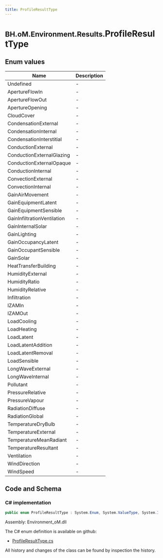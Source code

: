 ```yaml
---
title: ProfileResultType
---
```


# <small>BH.oM.Environment.Results.</small>**ProfileResultType**



## Enum values

| Name            | Description                                                    |
|-----------------|----------------------------------------------------------------|
| Undefined |  -  |
| ApertureFlowIn |  -  |
| ApertureFlowOut |  -  |
| ApertureOpening |  -  |
| CloudCover |  -  |
| CondensationExternal |  -  |
| CondensationInternal |  -  |
| CondensationInterstitial |  -  |
| ConductionExternal |  -  |
| ConductionExternalGlazing |  -  |
| ConductionExternalOpaque |  -  |
| ConductionInternal |  -  |
| ConvectionExternal |  -  |
| ConvectionInternal |  -  |
| GainAirMovement |  -  |
| GainEquipmentLatent |  -  |
| GainEquipmentSensible |  -  |
| GainInfiltrationVentilation |  -  |
| GainInternalSolar |  -  |
| GainLighting |  -  |
| GainOccupancyLatent |  -  |
| GainOccupantSensible |  -  |
| GainSolar |  -  |
| HeatTransferBuilding |  -  |
| HumidityExternal |  -  |
| HumidityRatio |  -  |
| HumidityRelative |  -  |
| Infiltration |  -  |
| IZAMIn |  -  |
| IZAMOut |  -  |
| LoadCooling |  -  |
| LoadHeating |  -  |
| LoadLatent |  -  |
| LoadLatentAddition |  -  |
| LoadLatentRemoval |  -  |
| LoadSensible |  -  |
| LongWaveExternal |  -  |
| LongWaveInternal |  -  |
| Pollutant |  -  |
| PressureRelative |  -  |
| PressureVapour |  -  |
| RadiationDiffuse |  -  |
| RadiationGlobal |  -  |
| TemperatureDryBulb |  -  |
| TemperatureExternal |  -  |
| TemperatureMeanRadiant |  -  |
| TemperatureResultant |  -  |
| Ventilation |  -  |
| WindDirection |  -  |
| WindSpeed |  -  |


## Code and Schema

### C# implementation

``` C# title="C#"
public enum ProfileResultType : System.Enum, System.ValueType, System.IComparable, System.ISpanFormattable, System.IFormattable, System.IConvertible
```

Assembly: Environment_oM.dll

The C# enum definition is available on github:

- [ProfileResultType.cs](https://github.com/BHoM/BHoM/blob/develop/Environment_oM/Results\Enums\ProfileResultType.cs)

All history and changes of the class can be found by inspection the history.
